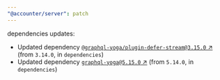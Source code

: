 ```yaml
---
"@accounter/server": patch
---
```

dependencies updates:
  - Updated dependency [`@graphql-yoga/plugin-defer-stream@3.15.0` ↗︎](https://www.npmjs.com/package/@graphql-yoga/plugin-defer-stream/v/3.15.0) (from `3.14.0`, in `dependencies`)
  - Updated dependency [`graphql-yoga@5.15.0` ↗︎](https://www.npmjs.com/package/graphql-yoga/v/5.15.0) (from `5.14.0`, in `dependencies`)
